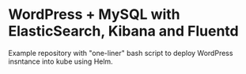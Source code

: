 # WordPress + MySQL with ElasticSearch, Kibana and Fluentd
Example repository with "one-liner" bash script to deploy WordPress insntance into kube using Helm.